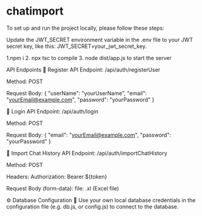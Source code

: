 # chatimport
To set up and run the project locally, please follow these steps: 

Update the JWT_SECRET environment variable in the .env file to your JWT secret key, like this: JWT_SECRET=your_jwt_secret_key.

  1.npm i 
  2. npx tsc to compile
  3. node dist/app.js to start the server


API Endpoints
🔹 Register API
Endpoint: /api/auth/registerUser

Method: POST

Request Body:
{
  "userName": "yourUserName",
  "email": "yourEmail@example.com",
  "password": "yourPassword"
}

🔹 Login API
Endpoint: /api/auth/login

Method: POST

Request Body:
{
  "email": "yourEmail@example.com",
  "password": "yourPassword"
}

🔹 Import Chat History API
Endpoint: /api/auth/importChatHistory

Method: POST

Headers: Authorization: Bearer ${token}

Request Body (form-data):
file: .xl (Excel file)

⚙️ Database Configuration
🔧 Use your own local database credentials in the configuration file (e.g. db.js, or config.js) to connect to the database.


